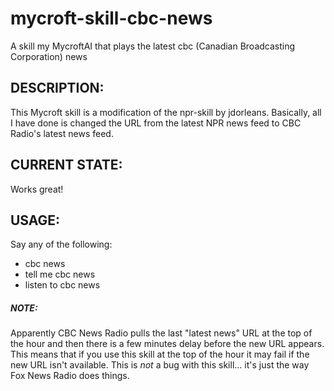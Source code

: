# mycroft-skill-cbc-news
A skill my MycroftAI that plays the latest cbc (Canadian Broadcasting
Corporation) news

## DESCRIPTION:

This Mycroft skill is a modification of the npr-skill by jdorleans.
Basically, all I have done is changed the URL from the latest NPR
news feed to CBC Radio's latest news feed.

## CURRENT STATE:

Works great!

## USAGE:

Say any of the following:

  * cbc news
  * tell me cbc news
  * listen to cbc news

##### NOTE:

Apparently CBC News Radio pulls the last "latest news" URL at the top of
the hour and then there is a few minutes delay before the new URL
appears.  This means that if you use this skill at the top of the hour
it may fail if the new URL isn't available.  This is *not* a bug with
this skill...  it's just the way Fox News Radio does things.
